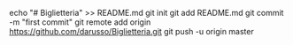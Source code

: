 
echo "# Biglietteria" >> README.md
git init
git add README.md
git commit -m "first commit"
git remote add origin https://github.com/darusso/Biglietteria.git
git push -u origin master
